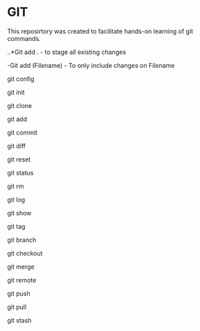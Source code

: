 # GIT
 This reposirtory was created to facilitate hands-on learning of git commands.
 
 ..*Git add . - to stage all existing changes
 
-Git add (Filename) - To only include changes on Filename

git config

git init

git clone

git add

git commit

git diff

git reset

git status

git rm

git log

git show

git tag

git branch

git checkout

git merge

git remote

git push

git pull

git stash
